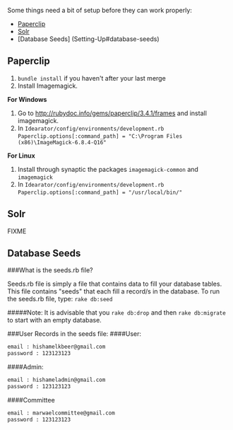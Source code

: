 Some things need a bit of setup before they can work properly:
* [Paperclip](Setting-Up#paperclip)
* [Solr](Setting-Up#solr)
* [Database Seeds] (Setting-Up#database-seeds)

## Paperclip
1. `bundle install` if you haven't after your last merge
2. Install Imagemagick.  

**For Windows**
   1. Go to <http://rubydoc.info/gems/paperclip/3.4.1/frames> and install imagemagick.
   2. In `Idearator/config/environments/development.rb`  
       `Paperclip.options[:command_path] = "C:\Program Files (x86)\ImageMagick-6.8.4-Q16"`
 
**For Linux**
   1. Install through synaptic the packages `imagemagick-common` and `imagemagick`
   2. In `Idearator/config/environments/development.rb`  
       `Paperclip.options[:command_path] = "/usr/local/bin/"`

## Solr
FIXME

## Database Seeds
###What is the seeds.rb file?

Seeds.rb file is simply a file that contains data to fill your database 
tables. This file contains "seeds" that each fill a record/s in the 
database. 
To run the seeds.rb file, type:
`rake db:seed`

#####Note:
It is advisable that you `rake db:drop` and then `rake db:migrate`
to start with an empty database.

###User Records in the seeds file:
####User:
```sh
email : hishamelkbeer@gmail.com
password : 123123123
```
####Admin:
```sh
email : hishameladmin@gmail.com
password : 123123123
```
####Committee
```sh
email : marwaelcommittee@gmail.com
password : 123123123
```